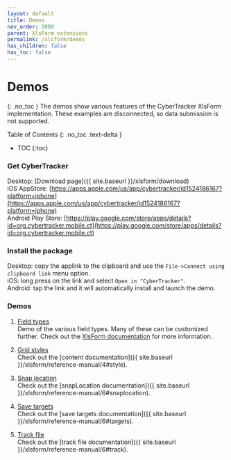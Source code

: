 ```yaml
---
layout: default
title: Demos
nav_order: 2000
parent: XlsForm extensions
permalink: /xlsform/demos
has_children: false
has_toc: false
---
```

# Demos
{: .no_toc }
The demos show various features of the CyberTracker XlsForm implementation. These examples are disconnected, so data submission is not supported. 

Table of Contents
{: .no_toc .text-delta }

- TOC
{:toc}

### Get CyberTracker
Desktop: [Download page]({{ site.baseurl }}/xlsform/download)<br/>
iOS AppStore: [https://apps.apple.com/us/app/cybertracker/id1524186167?platform=iphone](https://apps.apple.com/us/app/cybertracker/id1524186167?platform=iphone)<br/>
Android Play Store: [https://play.google.com/store/apps/details?id=org.cybertracker.mobile.ct](https://play.google.com/store/apps/details?id=org.cybertracker.mobile.ct)<br/>

### Install the package
Desktop: copy the applink to the clipboard and use the `File->Connect using clipboard link` menu option.<br/>
iOS: long press on the link and select `Open in "CyberTracker"`.<br/>
Android: tap the link and it will automatically install and launch the demo.<br/>

### Demos
1. [Field types](https://cybertrackerwiki.org/applink?BAAG_yJ3aWtpOi94bHNmb3JtL2RlbW8tZmllbGQtdHlwZXMuanNvbiIA)<br/>
Demo of the various field types. Many of these can be customized further. Check out the [XlsForm documentation](https://xlsform.org) for more information.

1. [Grid styles](https://cybertrackerwiki.org/applink?BAAG_yJ3aWtpOi94bHNmb3JtL2RlbW8tZ3JpZC1zdHlsZXMuanNvbiIA)<br/>
Check out the [content documentation]({{ site.baseurl }}/xlsform/reference-manual/4#style).

1. [Snap location](https://cybertrackerwiki.org/applink?BAAG_yJ3aWtpOi94bHNmb3JtL2RlbW8tc25hcC1sb2NhdGlvbi5qc29uIgA=)<br/>
Check out the [snapLocation documentation]({{ site.baseurl }}/xlsform/reference-manual/6#snaplocation).

1. [Save targets](https://cybertrackerwiki.org/applink?BAAG_yJ3aWtpOi94bHNmb3JtL2RlbW8tc2F2ZS10YXJnZXRzLmpzb24iAA==)<br/>
Check out the [save targets documentation]({{ site.baseurl }}/xlsform/reference-manual/6#targets).

1. [Track file](https://cybertrackerwiki.org/applink?BAAG_yJ3aWtpOi94bHNmb3JtL2RlbW8tdHJhY2stZmlsZS5qc29uIgA=)<br/>
Check out the [track file documentation]({{ site.baseurl }}/xlsform/reference-manual/6#track).
